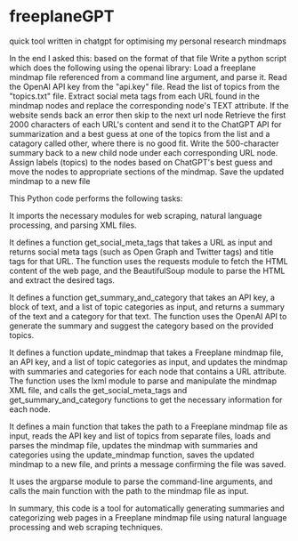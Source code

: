 # freeplaneGPT
quick tool written in chatgpt for optimising my personal research mindmaps

In the end I asked this: based on the format of that file Write a python script which does the following using the openai library: Load a freeplane mindmap file referenced from a command line argument, and parse it. Read the OpenAI API key from the "api.key" file. Read the list of topics from the "topics.txt" file. Extract social meta tags from each URL found in the mindmap nodes and replace the corresponding node's TEXT attribute. If the website sends back an error then skip to the next url node Retrieve the first 2000 characters of each URL's content and send it to the ChatGPT API for summarization and a best guess at one of the topics from the list and a catagory called other, where there is no good fit. Write the 500-character summary back to a new child node under each corresponding URL node. Assign labels (topics) to the nodes based on ChatGPT's best guess and move the nodes to appropriate sections of the mindmap. Save the updated mindmap to a new file

This Python code performs the following tasks:

It imports the necessary modules for web scraping, natural language processing, and parsing XML files.

It defines a function get_social_meta_tags that takes a URL as input and returns social meta tags (such as Open Graph and Twitter tags) and title tags for that URL. The function uses the requests module to fetch the HTML content of the web page, and the BeautifulSoup module to parse the HTML and extract the desired tags.

It defines a function get_summary_and_category that takes an API key, a block of text, and a list of topic categories as input, and returns a summary of the text and a category for that text. The function uses the OpenAI API to generate the summary and suggest the category based on the provided topics.

It defines a function update_mindmap that takes a Freeplane mindmap file, an API key, and a list of topic categories as input, and updates the mindmap with summaries and categories for each node that contains a URL attribute. The function uses the lxml module to parse and manipulate the mindmap XML file, and calls the get_social_meta_tags and get_summary_and_category functions to get the necessary information for each node.

It defines a main function that takes the path to a Freeplane mindmap file as input, reads the API key and list of topics from separate files, loads and parses the mindmap file, updates the mindmap with summaries and categories using the update_mindmap function, saves the updated mindmap to a new file, and prints a message confirming the file was saved.

It uses the argparse module to parse the command-line arguments, and calls the main function with the path to the mindmap file as input.

In summary, this code is a tool for automatically generating summaries and categorizing web pages in a Freeplane mindmap file using natural language processing and web scraping techniques.


